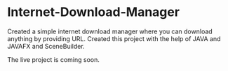 # Internet-Download-Manager
Created a simple internet download manager where you can download anything by providing URL. Created this project with the help of JAVA and JAVAFX and SceneBuilder.



The live project is coming soon.
